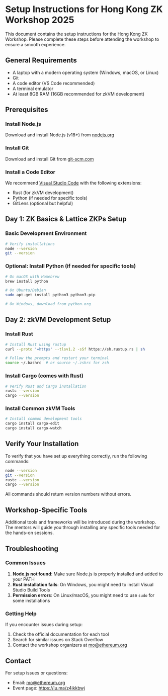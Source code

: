 # Setup Instructions for Hong Kong ZK Workshop 2025

This document contains the setup instructions for the Hong Kong ZK Workshop. Please complete these steps before attending the workshop to ensure a smooth experience.

## General Requirements

- A laptop with a modern operating system (Windows, macOS, or Linux)
- Git
- A code editor (VS Code recommended)
- A terminal emulator
- At least 8GB RAM (16GB recommended for zkVM development)

## Prerequisites

### Install Node.js

Download and install Node.js (v18+) from [nodejs.org](https://nodejs.org/)

### Install Git

Download and install Git from [git-scm.com](https://git-scm.com/)

### Install a Code Editor

We recommend [Visual Studio Code](https://code.visualstudio.com/) with the following extensions:
- Rust (for zkVM development)
- Python (if needed for specific tools)
- GitLens (optional but helpful)

## Day 1: ZK Basics & Lattice ZKPs Setup

### Basic Development Environment

```bash
# Verify installations
node --version
git --version
```

### Optional: Install Python (if needed for specific tools)

```bash
# On macOS with Homebrew
brew install python

# On Ubuntu/Debian
sudo apt-get install python3 python3-pip

# On Windows, download from python.org
```

## Day 2: zkVM Development Setup

### Install Rust

```bash
# Install Rust using rustup
curl --proto '=https' --tlsv1.2 -sSf https://sh.rustup.rs | sh

# Follow the prompts and restart your terminal
source ~/.bashrc  # or source ~/.zshrc for zsh
```

### Install Cargo (comes with Rust)

```bash
# Verify Rust and Cargo installation
rustc --version
cargo --version
```

### Install Common zkVM Tools

```bash
# Install common development tools
cargo install cargo-edit
cargo install cargo-watch
```

## Verify Your Installation

To verify that you have set up everything correctly, run the following commands:

```bash
node --version
git --version
rustc --version
cargo --version
```

All commands should return version numbers without errors.

## Workshop-Specific Tools

Additional tools and frameworks will be introduced during the workshop. The mentors will guide you through installing any specific tools needed for the hands-on sessions.

## Troubleshooting

### Common Issues

1. **Node.js not found**: Make sure Node.js is properly installed and added to your PATH
2. **Rust installation fails**: On Windows, you might need to install Visual Studio Build Tools
3. **Permission errors**: On Linux/macOS, you might need to use `sudo` for some installations

### Getting Help

If you encounter issues during setup:
1. Check the official documentation for each tool
2. Search for similar issues on Stack Overflow
3. Contact the workshop organizers at mo@ethereum.org

## Contact

For setup issues or questions:
- Email: mo@ethereum.org
- Event page: https://lu.ma/z4ikkbwj 